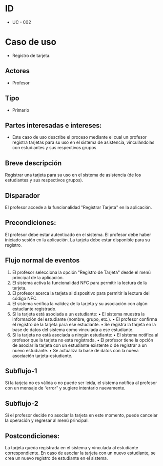 # ID
- UC - 002

# Caso de uso
- Registro de tarjeta.

## Actores
- Profesor

## Tipo
- Primario

## Partes interesadas e intereses:
- Este caso de uso describe el proceso mediante el cual un profesor registra tarjetas para su uso en el sistema de asistencia, vinculándolas con estudiantes y sus respectivos grupos.
## Breve descripción
Registrar una tarjeta para su uso en el sistema de asistencia (de los estudiantes y sus respectivos grupos).
## Disparador
El profesor accede a la funcionalidad "Registrar Tarjeta" en la aplicación.
## Precondiciones:
El profesor debe estar autenticado en el sistema.
El profesor debe haber iniciado sesión en la aplicación.
La tarjeta debe estar disponible para su registro.




## Flujo normal de eventos
1.	El profesor selecciona la opción "Registro de Tarjeta" desde el menú principal de la aplicación.
2.	El sistema activa la funcionalidad NFC para permitir la lectura de la tarjeta.
3.	El profesor acerca la tarjeta al dispositivo para permitir la lectura del código NFC.
4.	El sistema verifica la validez de la tarjeta y su asociación con algún estudiante registrado.
5.	Si la tarjeta está asociada a un estudiante:
•	El sistema muestra la información del estudiante (nombre, grupo, etc.).
•	El profesor confirma el registro de la tarjeta para ese estudiante.
•	Se registra la tarjeta en la base de datos del sistema como vinculada a ese estudiante.
6.	Si la tarjeta no está asociada a ningún estudiante:
•	El sistema notifica al profesor que la tarjeta no está registrada.
•	El profesor tiene la opción de asociar la tarjeta con un estudiante existente o de registrar a un nuevo estudiante.
•	Se actualiza la base de datos con la nueva asociación tarjeta-estudiante.
## Subflujo-1
Si la tarjeta no es válida o no puede ser leída, el sistema notifica al profesor con un mensaje de “error” y sugiere intentarlo nuevamente. 

## Subflujo-2
Si el profesor decide no asociar la tarjeta en este momento, puede cancelar la operación y regresar al menú principal. 

## Postcondiciones:
La tarjeta queda registrada en el sistema y vinculada al estudiante correspondiente.
En caso de asociar la tarjeta con un nuevo estudiante, se crea un nuevo registro de estudiante en el sistema.
